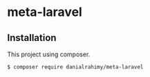# meta-laravel

## Installation
This project using composer.
```
$ composer require danialrahimy/meta-laravel
```